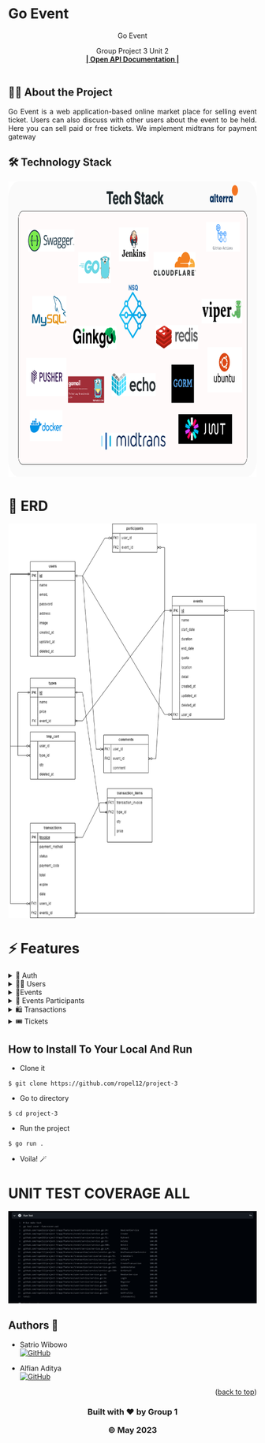 # Go Event

<div align="center">
  <p>
    Go Event
  </p>

  <p align="center">
    Group Project 3 Unit 2
    <br />
    <a href="https://app.swaggerhub.com/apis/ropel12/tes/1.0.0"><strong>| Open API Documentation |</strong></a>
    <br />
    <br />
  </p>
</div>

## 🧑‍💻 About the Project

<p align="justify">Go Event is a web application-based online market place for selling event ticket. Users can also discuss with other users about the event to be held. Here you can sell paid or free tickets. We implement midtrans for payment gateway</p>


## 🛠 Technology Stack
<div align="center">

<img src="docs/tech_stack.png" width="800" height="600">

  </div>

# 🔗 ERD

<div align="center">
<img src="docs/erd.png" width="800" height="800">
  </div>

  # ⚡ Features

<details>
  <summary>🎫 Auth</summary>
  
| Method      | Endpoint            | Params      |q-Params            | JWT Token   | Function                                |
| ----------- | ------------------- | ----------- |--------------------| ----------- | --------------------------------------- |
| POST        | /register           | -           |-                   | NO         | Register a new User                |
| POST        | /login      | -           |-                   | NO         | Login to the system        |
  
</details>

<details>
  <summary>🙍‍♂️ Users</summary>
  
| Method      | Endpoint            | Params      |q-Params            | JWT Token   | Function                                |
| ----------- | ------------------- | ----------- |--------------------| ----------- | --------------------------------------- |
| GET        | /users           | -           |-                   | YES         | Show profile                |
| PUT        | /users      | -           |-                   | YES         | Update profile data        |
| DELETE        | /users      | -           |-                   | YES         | Delete user data        |
| GET        | /users/events      | -           |-                   | YES         | Show list user event's        |
| GET        | /users/history      | -           |-                   | YES         | Show history        |
| GET        | /users/transaction      | -           |-                   | YES         | show data of user ticket's        |
</details>

<details>
  <summary>🕺Events</summary>
  
| Method      | Endpoint            | Params      |q-Params            | JWT Token   | Function                                |
| ----------- | ------------------- | ----------- |--------------------| ----------- | --------------------------------------- |
| PUT        | /events      | -           |-                   | YES         | Update event data        |
| POST        | /events      | -           |-                   | YES         | Post new event        |
| GET        | /events           | -           |-                   | YES         | Show all events                |
| DELETE        | /events/{id_event}     | id_event           |-                   | YES         | Delete event by ID        |
| GET        | /events/{id_event}      | id_event           |-                   | YES         | Show detail event        |
| POST        | /events/participant      | -           |-                   | YES         | Join the event        |
</details>

<details>
  <summary>👋 Events Participants</summary>
  
| Method      | Endpoint            | Params      |q-Params            | JWT Token   | Function                                |
| ----------- | ------------------- | ----------- |--------------------| ----------- | --------------------------------------- |
| POST        | /comments           | -           |-                   | YES         | Create a new comment                |
  
</details>

<details>
  <summary>🛍️ Transactions</summary>
  
| Method      | Endpoint            | Params      |q-Params            | JWT Token   | Function                                |
| ----------- | ------------------- | ----------- |--------------------| ----------- | --------------------------------------- |
| POST        | /transaction/checkout           | -           |-                   | YES         | User checkout products                |
| POST        | /transactions/cart      | -           |-                   | YES         | User add products to cart        |
| GET        | /transactions/cart      | -           |-                   | YES         | User show their products in cart        |
| GET        | /transactions/{invoice}      | -           | invoice                   | YES         | Show User invoices        |
  
</details>

<details>
  <summary>🎟️ Tickets</summary>
  
| Method      | Endpoint            | Params      |q-Params            | JWT Token   | Function                                |
| ----------- | ------------------- | ----------- |--------------------| ----------- | --------------------------------------- |
| POST        | /tickets           | -           |-                   | YES         | Post new ticket                |
| DELETE        | /tickets/{id_ticket}      | -           |-                   | YES         | Delete ticket by ID        |
| GET        | /tickets/{invoices}      | -           | invoice                   | YES         | Show all tickets        |
  
</details>

## How to Install To Your Local And Run

- Clone it

```
$ git clone https://github.com/ropel12/project-3
```

- Go to directory

```
$ cd project-3
```

- Run the project

```
$ go run .
```

- Voila! 🪄

# UNIT TEST COVERAGE ALL

<img src="docs/UT_GoEvent.png">

## Authors 👑

- Satrio Wibowo <br> [![GitHub](https://img.shields.io/badge/Satrio-Wibowo-%23121011.svg?style=for-the-badge&logo=github&logoColor=white)](https://github.com/ropel12)

- Alfian Aditya <br> [![GitHub](https://img.shields.io/badge/alfian-aditya-%23121011.svg?style=for-the-badge&logo=github&logoColor=white)](https://github.com/alfianadityads)

 <p align="right">(<a href="#top">back to top</a>)</p>
<h3>
<p align="center">Built with ❤️ by Group 1</p>
<p align="center">©️ May 2023 </p>
</h3>